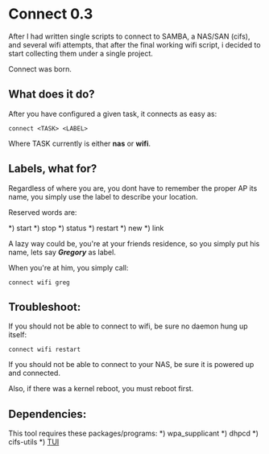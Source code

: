 Connect 0.3
===========

After I had written single scripts to connect to SAMBA, a NAS/SAN (cifs), and several wifi attempts,
that after the final working wifi script, i decided to start collecting them under a single project.

Connect was born.



What does it do?
----------------

After you have configured a given task, it connects as easy as:

	connect <TASK> <LABEL>

Where TASK currently is either **nas** or **wifi**.



Labels, what for?
-----------------

Regardless of where you are, you dont have to remember the proper AP its name, 
you simply use the label to describe your location.

Reserved words are:

*) start
*) stop
*) status
*) restart
*) new
*) link

A lazy way could be, you're at your friends residence, so you simply put his name, lets say ***Gregory*** as label.

When you're at him, you simply call:

	connect wifi greg



Troubleshoot:
-------------

If you should not be able to connect to wifi, be sure no daemon hung up itself:

	connect wifi restart
	
If you should not be able to connect to your NAS, be sure it is powered up and connected.

Also, if there was a kernel reboot, you must reboot first.



Dependencies:
-------------

This tool requires these packages/programs:
*)	wpa_supplicant
*)	dhpcd
*)	cifs-utils
*)	[TUI](https://github.com/sri-arjuna/tui)